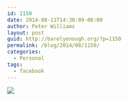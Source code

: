 ```yaml
---
id: 1150
date: 2014-08-11T14:30:09-06:00
author: Peter Williams
layout: post
guid: http://barelyenough.org/?p=1150
permalink: /blog/2014/08/1150/
categories:
  - Personal
tags:
  - facebook
---
```

<div>
  <img src='https://scontent-b.xx.fbcdn.net/hphotos-xfp1/t1.0-9/p180x540/10410814_10152292261438339_4745761945307519143_n.jpg' /></p> 
  
  <div>
  </div>
</div>